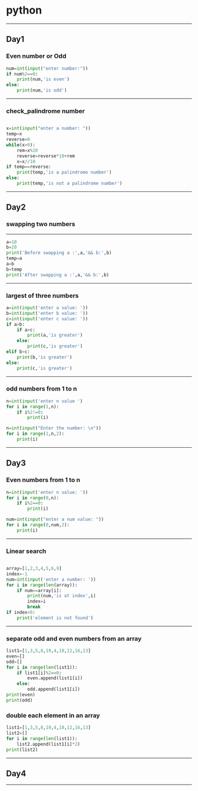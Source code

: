 # python
---

## Day1
### Even number or Odd
```python
num=int(input("enter number:"))
if num%2==0:
    print(num,'is even')
else:
    print(num,'is odd')
```

---

### check_palindrome number

```python

x=int(input("enter a number: "))
temp=x
reverse=0
while(x>0):
    rem=x%10
    reverse=reverse*10+rem
    x=x//10
if temp==reverse:
    print(temp,'is a palindrome number')
else:
    print(temp,'is not a palindrome number')
```
---
## Day2
### swapping two numbers
---
```python
a=10
b=20
print('Before swapping a :',a,'&& b:',b)
temp=a 
a=b 
b=temp 
print('After swapping a :',a,'&& b:',b)
```
---
### largest of three numbers
``` python
a=int(input('enter a value: '))
b=int(input('enter b value: '))
c=int(input('enter c value: '))
if a>b:
    if a>c:
        print(a,'is greater')
    else:
        print(c,'is greater')
elif b>c:
    print(b,'is greater')
else:
    print(c,'is greater')
```
---
### odd numbers from 1 to n
``` python
n=int(input('enter n value ')
for i in range(1,n):
    if i%2!=0:
        print(i)
```
``` python
n=int(input("Enter the number: \n"))
for i in range(1,n,2):
    print(i)
```
---
## Day3

### Even numbers from 1 to n
``` python
n=int(input('enter n value: '))
for i in range(0,n):
    if i%2==0:
        print(i)       
```
``` python
num=int(input("enter a num value: "))
for i in range(0,num,2):
    print(i)
```    
---
### Linear search
``` python

array=[1,2,3,4,5,6,9]
index=-1
num=int(input('enter a number: '))
for i in range(len(array)):
    if num==array[i]:
        print(num,'is at index',i)
        index=i
        break
if index<0:
    print('element is not found')
```
---
### separate odd and even numbers from an array
``` python
list1=[1,3,5,8,19,4,10,12,16,13]
even=[]
odd=[]
for i in range(len(list1)):
    if list1[i]%2==0:
        even.append(list1[i])
    else:
        odd.append(list1[i])
print(even)
print(odd)
```
### double each element in an array
``` python
list1=[1,3,5,8,19,4,10,12,16,13]
list2=[]
for i in range(len(list1)):
    list2.append(list1[i]*2)
print(list2)
```
---
## Day4
---


    
    
    

  
